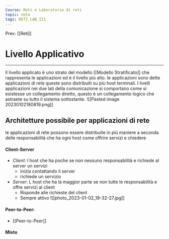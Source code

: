 ```yaml
---
Course: Reti e Laboratorio di reti
topic: nota
tags: RETI_LAB_III
---
```


Prev: [[Reti]]

# Livello Applicativo
---

Il livello applicato è uno strato del modello [[Modello Stratificato]] che rappresenta le applicazioni ed è il livello più alto. le applicazioni sono dette applicazioni di rete queste sono distribuiti su più host terminali.
I livelli applicazioni nei due lati della comunicazione si comportano come si esistesse un collegamento diretto, questo è un collegamento logico che astraete su tutto il sistema sottostante. 
![[Pasted image 20230102180819.png]]


## Architetture possibile per applicazioni di rete
le applicazioni di rete possono essere distribuite in più maniere a seconda delle responsabilità che ha ogni host come offrire servizi e chiedere 
#### Client-Server
- _Client_: l host che ha poche se non nessuno responsabilità e richiede al server un servizi
	- inizia contattando il server
	- richiede un servizio
- _Server_: L host che ha la maggior parte se non tutte le responsabilità e offre servizi al client
	- Risponde alle richieste del client
	- Sempre attivo
![[photo_2023-01-02_18-32-27.jpg]]
#### Peer-to-Peer:
- [[Peer-to-Peer]]
#### Misto



